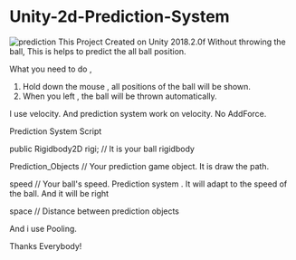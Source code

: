 # Unity-2d-Prediction-System

![prediction](https://user-images.githubusercontent.com/24853166/50562918-86544280-0d29-11e9-96ad-395e3a918087.png) 
This Project Created on Unity 2018.2.0f
Without throwing the ball, This is helps to predict the  all ball position.

What you need to do ,

1. Hold down the mouse , all positions of the ball will be shown.
2. When you left , the ball will be thrown automatically.

I use velocity. And prediction system work on velocity. No AddForce.

Prediction System Script

public Rigidbody2D rigi; // It is your ball rigidbody

Prediction_Objects // Your prediction game object. It is draw the path.

speed  // Your ball's speed. Prediction system . It will adapt to the speed of the ball. And it will be right

space // Distance between prediction objects

And i use Pooling.

Thanks Everybody!
